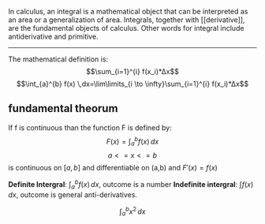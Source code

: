 In calculus, an integral is a mathematical object that can be interpreted as an area or a generalization of area. Integrals, together with [[derivative]], are the fundamental objects of calculus. Other words for integral include antiderivative and primitive.
_____

The mathematical definition is:
$$\sum_{i=1}^{i} f(x_i)*∆x$$
$$\int_{a}^{b} f(x) \,dx=\lim\limits_{i \to \infty}\sum_{i=1}^{i} f(x_i)*∆x$$
## fundamental theorum
If f is continuous than the function F is defined by: 
$$F(x)=\int_{a}^{b} f(x) \,dx$$
$$a<=x<=b$$
is continuous on $[a,b]$ and differentiable on (a,b) and $F'(x)=f(x)$

**Definite Intergral**: $\int_{a}^{b} f(x) \,dx$, outcome is a number
**Indefinite intergral**: $\int f(x) \,dx$, outcome is general anti-derivatives. 





$$\int_{a}^{b} x^2 \,dx$$
